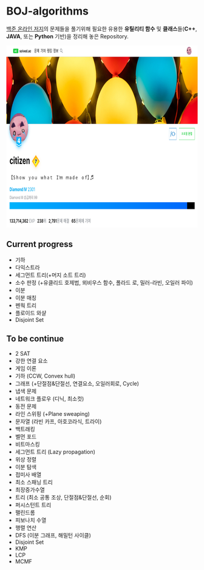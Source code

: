 # BOJ-algorithms

[백준 온라인 저지](https://www.acmicpc.net/)의 문제들을 풀기위해 필요한 유용한 **유틸리티 함수** 및 **클래스**들(**C++**, **JAVA**, 또는 **Python** 기반)을 정리해 놓은 Repository.

<p align="center"><img src="solved.png" width="800" height="480" /></p>

## Current progress
- 기하
- 다익스트라
- 세그먼트 트리(+머지 소트 트리)
- 소수 판정 (+유클리드 호제법, 뫼비우스 함수, 폴라드 로, 밀러-라빈, 오일러 파이)
- 이분 
- 이분 매칭
- 펜웍 트리
- 플로이드 와샬
- Disjoint Set

## To be continue
- 2 SAT
- 강한 연결 요소
- 게임 이론
- 기하 (CCW, Convex hull)
- 그래프 (+단절점&단절선, 연결요소, 오일러회로, Cycle)
- 냅색 문제
- 네트워크 플로우 (디닉, 최소컷)
- 동전 문제
- 라인 스위핑 (+Plane sweaping)
- 문자열 (라빈 카프, 아호코라식, 트라이)
- 백트래킹
- 벨먼 포드
- 비트마스킹
- 세그먼트 트리 (Lazy propagation)
- 위상 정렬
- 이분 탐색
- 접미사 배열
- 최소 스패닝 트리
- 최장증가수열
- 트리 (최소 공통 조상, 단절점&단절선, 순회)
- 퍼시스턴트 트리
- 팰린드롬
- 피보나치 수열
- 행렬 연산
- DFS (이분 그래프, 해밀턴 사이클)
- Disjoint Set
- KMP
- LCP
- MCMF

